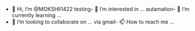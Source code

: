 - 👋 Hi, I’m @MOKSHII1422
testing- 👀 I’m interested in ...
autamation- 🌱 I’m currently learning ...
- 💞️ I’m looking to collaborate on ...
via gmail- 📫 How to reach me ...

<!---
MOKSHII1422/MOKSHII1422 is a ✨ special ✨ repository because its `README.md` (this file) appears on your GitHub profile.
You can click the Preview link to take a look at your changes.
--->
